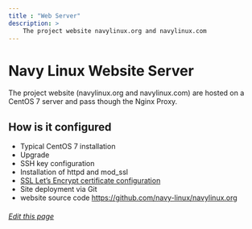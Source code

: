 ```yaml
---
title : "Web Server"
description: >
    The project website navylinux.org and navylinux.com
---
```


# Navy Linux Website Server
The project website (navylinux.org and navylinux.com) are hosted on a CentOS 7 server and pass though the Nginx Proxy.

## How is it configured

- Typical CentOS 7 installation
- Upgrade
- SSH key configuration
- Installation of httpd and mod_ssl
- [SSL Let’s Encrypt certificate configuration](https://certbot.eff.org/lets-encrypt/centosrhel7-apache)
- Site deployment via Git
- website source code https://github.com/navy-linux/navylinux.org


###### [Edit this page](https://github.com/navy-linux/navylinux.org/blob/main/content/infrastructure/website_server/index.md)